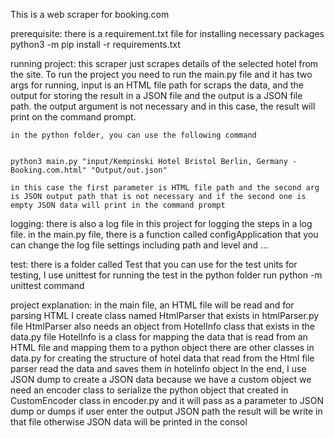This is a web scraper for booking.com

prerequisite:
    there is a requirement.txt file for installing necessary packages
    python3 -m pip install -r requirements.txt

running project:
    this scraper just scrapes details of the selected hotel from the site.
    To run the project you need to run the main.py file and it has two args for running, input is an HTML file path for scraps the data, and the output for storing the result in a JSON file and the output is a JSON file path. the output argument is not necessary and in this case, the result will print on the command prompt.

    in the python folder, you can use the following command
    
    
    python3 main.py "input/Kempinski Hotel Bristol Berlin, Germany - Booking.com.html" "Output/out.json"

    in this case the first parameter is HTML file path and the second arg is JSON output path that is not necessary and if the second one is empty JSON data will print in the command prompt 

logging:
    there is also a log file in this project for logging the steps in a log file. 
    in the main.py file, there is a function called configApplication that you can change the log file settings including path and level and ...

test:
    there is a folder called Test that you can use for the test units
    for testing, I use unittest
    for running the test in the python folder run python -m unittest command

project explanation:
    in the main file, an HTML file will be read and for parsing HTML I create class named HtmlParser that exists in htmlParser.py file
    HtmlParser also needs an object from HotelInfo class that exists in the data.py file
    HotelInfo is a class for mapping the data that is read from an HTML file and mapping them to a python object 
    there are other classes in data.py for creating the structure of hotel data that read from the Html file
    parser read the data and saves them in hotelinfo object
    In the end, I use JSON dump to create a JSON data
    because we have a custom object we need an encoder class to serialize the python object that created in CustomEncoder class in encoder.py and it will pass as a parameter to JSON dump or dumps
    if user enter the output JSON path the result will be write in that file otherwise JSON data will be printed in the consol



 